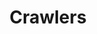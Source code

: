 ---
layout: cluedin
nav_order: 040
parent: Integration
permalink: /integration/crawlers-and-enrichers
title: Crawlers
has_children: true
tags: ["integration", "crawlers"]
last_modified: 2023-11-07
---